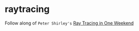 # raytracing

Follow along of `Peter Shirley's` [Ray Tracing in One Weekend](https://raytracing.github.io/books/RayTracingInOneWeekend.html)
